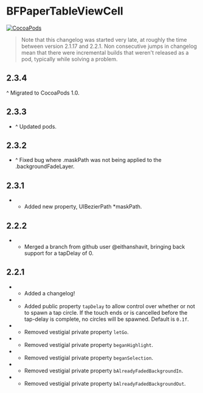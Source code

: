 BFPaperTableViewCell
====================
[![CocoaPods](https://img.shields.io/cocoapods/v/BFPaperTableViewCell.svg?style=flat)](https://github.com/bfeher/BFPaperTableViewCell)

> Note that this changelog was started very late, at roughly the time between version 2.1.17 and 2.2.1. Non consecutive jumps in changelog mean that there were incremental builds that weren't released as a pod, typically while solving a problem.



2.3.4
---------
^ Migrated to CocoaPods 1.0.


2.3.3
---------
+ ^ Updated pods.


2.3.2
---------
+ ^ Fixed bug where .maskPath was not being applied to the .backgroundFadeLayer.


2.3.1
---------
+ + Added new property, UIBezierPath *maskPath.


2.2.2
---------
+ + Merged a branch from github user @eithanshavit, bringing back support for a tapDelay of 0.


2.2.1
---------
+ + Added a changelog!
+ + Added public property `tapDelay` to allow control over whether or not to spawn a tap circle. If the touch ends or is cancelled before the tap-delay is complete, no circles will be spawned. Default is `0.1f`.
+ - Removed vestigial private property `letGo`.
+ - Removed vestigial private property `beganHighlight`.
+ - Removed vestigial private property `beganSelection`.
+ - Removed vestigial private property `bAlreadyFadedBackgroundIn`.
+ - Removed vestigial private property `bAlreadyFadedBackgroundOut`.